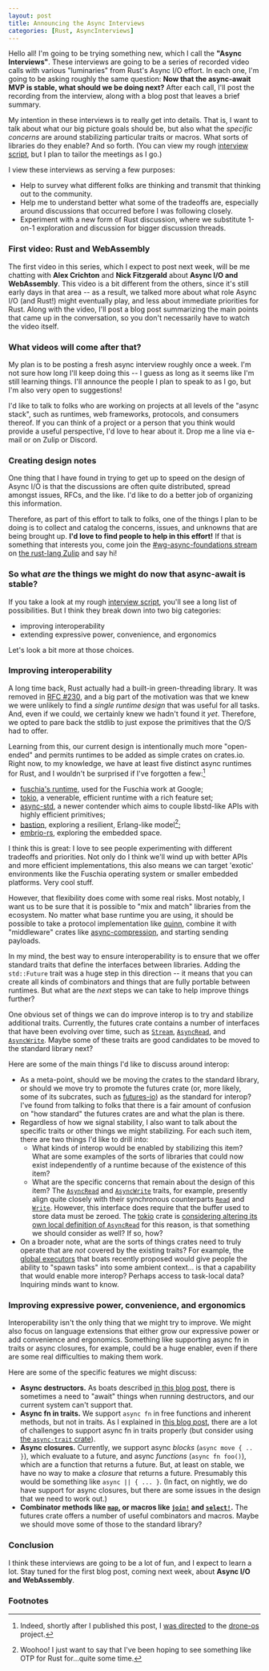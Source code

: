 ```yaml
---
layout: post
title: Announcing the Async Interviews
categories: [Rust, AsyncInterviews]
---
```


Hello all! I'm going to be trying something new, which I call the
**"Async Interviews"**. These interviews are going to be a series of
recorded video calls with various "luminaries" from Rust's Async I/O
effort. In each one, I'm going to be asking roughly the same question:
**Now that the async-await MVP is stable, what should we be doing
next?** After each call, I'll post the recording from the interview,
along with a blog post that leaves a brief summary.

My intention in these interviews is to really get into details. That
is, I want to talk about what our big picture goals should be, but
also what the *specific concerns* are around stabilizing particular
traits or macros. What sorts of libraries do they enable? And so
forth. (You can view my rough [interview script], but I plan to tailor
the meetings as I go.)

[interview script]: https://gist.github.com/nikomatsakis/ae2ede32c4c7d49cbda088a1539724d9

I view these interviews as serving a few purposes:

* Help to survey what different folks are thinking and transmit that
  thinking out to the community.
* Help me to understand better what some of the tradeoffs are,
  especially around discussions that occurred before I was following
  closely.
* Experiment with a new form of Rust discussion, where we substitute
  1-on-1 exploration and discussion for bigger discussion threads.

### First video: Rust and WebAssembly

The first video in this series, which I expect to post next week, will
be me chatting with **Alex Crichton** and **Nick Fitzgerald** about
**Async I/O and WebAssembly**. This video is a bit different from the
others, since it's still early days in that area -- as a result, we
talked more about what role Async I/O (and Rust!) might eventually
play, and less about immediate priorities for Rust. Along with the
video, I'll post a blog post summarizing the main points that came up
in the conversation, so you don't necessarily have to watch the video
itself.

### What videos will come after that?

My plan is to be posting a fresh async interview roughly once a week.
I'm not sure how long I'll keep doing this -- I guess as long as it
seems like I'm still learning things. I'll announce the people I plan
to speak to as I go, but I'm also very open to suggestions!

I'd like to talk to folks who are working on projects at all levels of
the "async stack", such as runtimes, web frameworks, protocols, and
consumers thereof. If you can think of a project or a person that you
think would provide a useful perspective, I'd love to hear about
it. Drop me a line via e-mail or on Zulip or Discord.

### Creating design notes

One thing that I have found in trying to get up to speed on the design
of Async I/O is that the discussions are often quite distributed,
spread amongst issues, RFCs, and the like. I'd like to do a better job
of organizing this information.

Therefore, as part of this effort to talk to folks, one of the things
I plan to be doing is to collect and catalog the concerns, issues, and
unknowns that are being brought up. **I'd love to find people to help
in this effort!** If that is something that interests you, come join
the [#wg-async-foundations stream] on [the rust-lang Zulip] and say
hi!

[#wg-async-foundations stream]: https://rust-lang.zulipchat.com/#narrow/stream/187312-wg-async-foundations
[the rust-lang Zulip]: https://rust-lang.zulipchat.com

### So what *are* the things we might do now that async-await is stable?

If you take a look at my rough [interview script], you'll see a long
list of possibilities. But I think they break down into two big
categories:

* improving interoperability
* extending expressive power, convenience, and ergonomics

Let's look a bit more at those choices.

### Improving interoperability

A long time back, Rust actually had a built-in green-threading
library.  It was removed in [RFC #230], and a big part of the
motivation was that we knew we were unlikely to find a *single runtime
design* that was useful for all tasks. And, even if we could, we
certainly knew we hadn't found it *yet*. Therefore, we opted to pare
back the stdlib to just expose the primitives that the O/S had to
offer.

[RFC #230]: https://gist.github.com/nikomatsakis/ef21d903717ef20b8bbf4ae5c1c03ba0

Learning from this, our current design is intentionally much more
"open-ended" and permits runtimes to be added as simple crates on
crates.io. Right now, to my knowledge, we have at least five distinct
async runtimes for Rust, and I wouldn't be surprised if I've forgotten
a few:[^drone-os]

[^drone-os]: Indeed, shortly after I published this post, I [was directed](https://twitter.com/redtwitdown/status/1198001288648069120) to the [drone-os](https://www.drone-os.com/) project.

* [fuschia's runtime], used for the Fuschia work at Google;
* [tokio], a venerable, efficient runtime with a rich feature set;
* [async-std], a newer contender which aims to couple libstd-like APIs
  with highly efficient primitives;
* [bastion], exploring a resilient, Erlang-like model[^woohoo];
* [embrio-rs], exploring the embedded space.

[^woohoo]: Woohoo! I just want to say that I've been hoping to see something like OTP for Rust for...quite some time.

[fuschia's runtime]: https://fuchsia.googlesource.com/
[tokio]: https://tokio.rs/
[async-std]: https://async.rs/
[bastion]: https://bastion.rs/
[actix]: https://actix.rs/
[embrio-rs]: https://github.com/Nemo157/embrio-rs

I think this is great: I love to see people experimenting with
different tradeoffs and priorities. Not only do I think we'll wind up
with better APIs and more efficient implementations, this also means
we can target 'exotic' environments like the Fuschia operating system
or smaller embedded platforms. Very cool stuff.

However, that flexibility does come with some real risks. Most
notably, I want us to be sure that it is possible to "mix and match"
libraries from the ecosystem. No matter what base runtime you are
using, it should be possible to take a protocol implementation like
[quinn], combine it with "middleware" crates like [async-compression],
and starting sending payloads.

[async-compression]: https://github.com/Nemo157/async-compression
[quinn]: https://github.com/djc/quinn

In my mind, the best way to ensure interoperability is to ensure that
we offer standard traits that define the interfaces between
libraries. Adding the `std::Future` trait was a huge step in this
direction -- it means that you can create all kinds of combinators and
things that are fully portable between runtimes. But what are the
*next* steps we can take to help improve things further?

One obvious set of things we can do improve interop is to try and
stabilize additional traits. Currently, the futures crate contains a
number of interfaces that have been evolving over time, such as
[`Stream`], [`AsyncRead`], and [`AsyncWrite`]. Maybe some of these
traits are good candidates to be moved to the standard library next?

Here are some of the main things I'd like to discuss around interop:

* As a meta-point, should we be moving the crates to the standard
  library, or should we move try to promote the futures crate (or,
  more likely, some of its subcrates, such as
  [futures-io](https://docs.rs/futures-io/0.3.1/futures_io/)) as the
  standard for interop? I've found from talking to folks that there is
  a fair amount of confusion on "how standard" the futures crates are
  and what the plan is there.
* Regardless of how we signal stability, I also want to talk about the
  specific traits or other things we might stabilizing. For each such item,
  there are two things I'd like to drill into:
    * What kinds of interop would be enabled by stabilizing this
      item? What are some examples of the sorts of libraries that
      could now exist independently of a runtime because of the
      existence of this item?
    * What are the specific concerns that remain about the design of
      this item? The [`AsyncRead`] and [`AsyncWrite`] traits, for
      example, presently align quite closely with their synchronous
      counterparts [`Read`] and [`Write`]. However, this interface
      does require that the buffer used to store data must be
      zeroed. The [tokio] crate is [considering altering its own local
      definition of `AsyncRead`][tokio#1744] for this reason, is that
      something we should consider as well? If so, how?
* On a broader note, what are the sorts of things crates need to truly
  operate that are *not* covered by the existing traits? For example,
  the [global executors] that boats recently proposed would give
  people the ability to "spawn tasks" into some ambient context... is
  that a capability that would enable more interop? Perhaps access to
  task-local data? Inquiring minds want to know.

[tokio]: https://tokio.rs/
[tokio#1744]: https://github.com/tokio-rs/tokio/pull/1744
[futures]: https://github.com/rust-lang-nursery/futures-rs/
[`AsyncRead`]: https://docs.rs/futures/0.3.1/futures/io/trait.AsyncRead.html
[`AsyncWrite`]: https://docs.rs/futures/0.3.1/futures/io/trait.AsyncWrite.html
[`Read`]: https://doc.rust-lang.org/std/io/trait.Read.html
[`Write`]: https://doc.rust-lang.org/std/io/trait.Write.html
[`Stream`]: https://docs.rs/futures/0.3.1/futures/stream/trait.Stream.html
[global executors]: https://boats.gitlab.io/blog/post/global-executors/

### Improving expressive power, convenience, and ergonomics

Interoperability isn't the only thing that we might try to improve.
We might also focus on language extensions that either grow our
expressive power or add convenience and ergonomics. Something like
supporting async fn in traits or async closures, for example, could be
a huge enabler, even if there are some real difficulties to making
them work.

Here are some of the specific features we might discuss:

* **Async destructors.** As boats described [in this blog post][adr],
  there is sometimes a need to "await" things when running
  destructors, and our current system can't support that.
* **Async fn in traits.** We support `async fn` in free functions and
  inherent methods, but not in traits. As I explained in [this blog
  post][atr], there are a lot of challenges to support async fn in
  traits properly (but consider using [the `async-trait` crate]).
* **Async closures.** Currently, we support async *blocks* (`async
  move { .. }`), which evaluate to a future, and async *functions*
  (`async fn foo()`), which are a function that returns a future. But,
  at least on stable, we have no way to make a *closure* that returns
  a future. Presumably this would be something like `async || {
  ... }`. (In fact, on nightly, we do have support for async
  closures, but there are some issues in the design that we need to
  work out.)
* **Combinator methods like [`map`], or macros like [`join!`] and
  [`select!`].** The futures crate offers a number of useful combinators
  and macros. Maybe we should move some of those to the standard
  library?

[adr]: https://boats.gitlab.io/blog/post/poll-drop/
[atr]: http://smallcultfollowing.com/babysteps/blog/2019/10/26/async-fn-in-traits-are-hard/
[the `async-trait` crate]: https://crates.io/crates/async-trait
[`map`]: https://docs.rs/futures/0.3.1/futures/future/trait.FutureExt.html#method.map
[`join!`]: https://docs.rs/futures/0.3.1/futures/macro.join.html
[`select!`]: https://docs.rs/futures/0.3.1/futures/macro.select.html

### Conclusion

I think these interviews are going to be a lot of fun, and I expect to
learn a lot. Stay tuned for the first blog post, coming next week,
about **Async I/O and WebAssembly**.

### Footnotes
